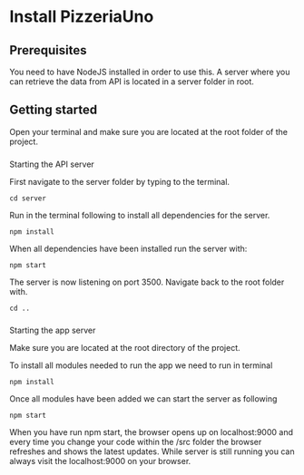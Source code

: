 # Install PizzeriaUno

## Prerequisites
You need to have NodeJS installed in order to use this. A server where you can retrieve the data from API is located in a server folder in root.

## Getting started

Open your terminal and make sure you are located at the root folder of the project.

###
Starting the API server

First navigate to the server folder by typing to the terminal.

```
cd server

```

Run in the terminal following to install all dependencies for the server.

```
npm install

```

When all dependencies have been installed run the server with:

```
npm start

```

The server is now listening on port 3500. Navigate back to the root folder with.

```
cd ..

```

###
Starting the app server

Make sure you are located at the root directory of the project.

To install all modules needed to run the app we need to run in terminal

```
npm install

```

Once all modules have been added we can start the server as following

```
npm start

```

When you have run npm start, the browser opens up on localhost:9000 and every time you change your code within the /src folder the browser refreshes and shows the latest updates. While server is still running you can always visit the localhost:9000 on your browser.
